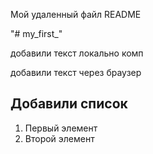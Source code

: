 Мой удаленный файл README

"# my_first_"  

добавили текст локально комп

добавили текст через браузер




## Добавили список
1. Первый элемент
2. Второй элемент
    
